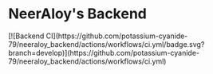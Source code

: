 <h1>NeerAloy's Backend</h1>
[![Backend CI](https://github.com/potassium-cyanide-79/neeraloy_backend/actions/workflows/ci.yml/badge.svg?branch=develop)](https://github.com/potassium-cyanide-79/neeraloy_backend/actions/workflows/ci.yml)
